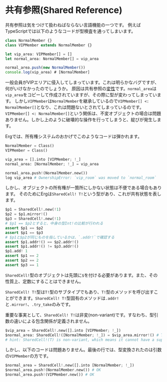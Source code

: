 # 共有参照(Shared Reference)


共有参照は気をつけて扱わねばならない言語機能の一つです。
例えばTypeScriptでは以下のようなコードが型検査を通ってしまいます。

```typescript
class NormalMember {}
class VIPMember extends NormalMember {}

let vip_area: VIPMember[] = []
let normal_area: NormalMember[] = vip_area

normal_area.push(new NormalMember())
console.log(vip_area) # [NormalMember]
```

一般会員がVIPエリアに侵入してしまっています。これは明らかなバグですが、何がいけなかったのでしょうか。
原因は共有参照の[変性](./variance.md)です。`normal_area`は`vip_area`をコピーして作成されていますが、その際に型が変わってしまっています。
しかし`VIPMember`は`NormalMember`を継承しているので`VIPMember[] <: NormalMember[]`となり、これは問題ないとされてしまっているのです。
`VIPMember[] <: NormalMember[]`という関係は、不変オブジェクトの場合は問題ありません。しかし上のように破壊的な操作を行ってしまうと、綻びが発生します。

Ergでは、所有権システムのおかげでこのようなコードは弾かれます。

```python
NormalMember = Class()
VIPMember = Class()

vip_area = [].into [VIPMember; !_]
normal_area: [NormalMember; !_] = vip_area

normal_area.push!(NormalMember.new())
log vip_area # OwnershipError: `vip_room` was moved to `normal_room`
```

しかし、オブジェクトの所有権が一箇所にしかない状態は不便である場合もあります。
そのためにErgは`SharedCell! T!`という型があり、これが共有状態を表します。

```python
$p1 = SharedCell!.new(!1)
$p2 = $p1.mirror!()
$p3 = SharedCell!.new(!1)
# $p1 == $p2とすると、中身の型Int!の比較が行われる
assert $p1 == $p2
assert $p1 == $p3
# $p1と$p2が同じものを指しているかは、`.addr!`で確認する
assert $p1.addr!() == $p2.addr!()
assert $p1.addr!() != $p3.addr!()
$p1.add! 1
assert $p1 == 2
assert $p2 == 2
assert $p3 == 1
```

`SharedCell!`型のオブジェクトは先頭に`$`を付ける必要があります。また、その性質上、定数にすることはできません。

`SharedCell! T!`型は`T!`型のサブタイプでもあり、`T!`型のメソッドを呼び出すことができます。`SharedCell! T!`型固有のメソッドは`.addr!`と`.mirror!`、`.try_take`のみです。

重要な事実として、`SharedCell! T!`は非変(non-variant)です。すなわち、型引数の違いによる包含関係が定義されません。

```python
$vip_area = SharedCell!.new([].into [VIPMember; !_])
$normal_area: SharedCell!([NormalMember; !_]) = $vip_area.mirror!() # TypeError: expected SharedCell!([NormalMember; !_]), but got SharedCell!([VIPMember; !_])
# hint: SharedCell!(T) is non-variant, which means it cannot have a supertype or a subtype.
```

しかし、以下のコードは問題ありません。最後の行では、型変換されたのは引数の`VIPMember`の方です。

```python
$normal_area = SharedCell!.new([].into [NormalMember; !_])
$normal_area.push!(NormalMember.new()) # OK
$normal_area.push!(VIPMember.new()) # OK
```
